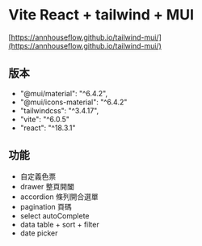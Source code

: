 # Vite React + tailwind + MUI
[https://annhouseflow.github.io/tailwind-mui/](https://annhouseflow.github.io/tailwind-mui/)

## 版本
- "@mui/material": "^6.4.2",
- "@mui/icons-material": "^6.4.2"
- "tailwindcss": "^3.4.17",
- "vite": "^6.0.5"
- "react": "^18.3.1"

## 功能
- 自定義色票
- drawer 整頁開闔
- accordion 條列開合選單
- pagination 頁碼
- select autoComplete
- data table + sort + filter
- date picker
